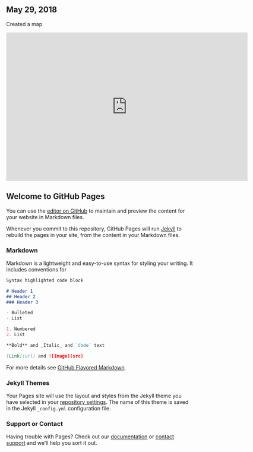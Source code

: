 ## May 29, 2018
Created a map
<iframe width="650" height="400" scrolling="no" frameborder="no" src="https://fusiontables.google.com/embedviz?q=select+col2+from+1Ic9MSim2ds5LMlBp44RBq6xg2NNYBWuGh3vUw7yg&amp;viz=MAP&amp;h=false&amp;lat=45.33565690223014&amp;lng=-119.21372772208343&amp;t=1&amp;z=5&amp;l=col2&amp;y=2&amp;tmplt=3&amp;hml=TWO_COL_LAT_LNG"></iframe>

## Welcome to GitHub Pages

You can use the [editor on GitHub](https://github.com/drodriguez17/CDIL-blog/edit/master/README.md) to maintain and preview the content for your website in Markdown files.

Whenever you commit to this repository, GitHub Pages will run [Jekyll](https://jekyllrb.com/) to rebuild the pages in your site, from the content in your Markdown files.

### Markdown

Markdown is a lightweight and easy-to-use syntax for styling your writing. It includes conventions for

```markdown
Syntax highlighted code block

# Header 1
## Header 2
### Header 3

- Bulleted
- List

1. Numbered
2. List

**Bold** and _Italic_ and `Code` text

[Link](url) and ![Image](src)
```

For more details see [GitHub Flavored Markdown](https://guides.github.com/features/mastering-markdown/).

### Jekyll Themes

Your Pages site will use the layout and styles from the Jekyll theme you have selected in your [repository settings](https://github.com/drodriguez17/CDIL-blog/settings). The name of this theme is saved in the Jekyll `_config.yml` configuration file.

### Support or Contact

Having trouble with Pages? Check out our [documentation](https://help.github.com/categories/github-pages-basics/) or [contact support](https://github.com/contact) and we’ll help you sort it out.
